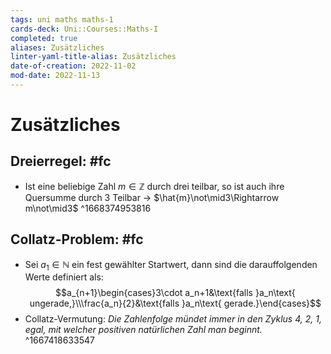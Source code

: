 ```yaml
---
tags: uni maths maths-1
cards-deck: Uni::Courses::Maths-I
completed: true
aliases: Zusätzliches
linter-yaml-title-alias: Zusätzliches
date-of-creation: 2022-11-02
mod-date: 2022-11-13
---
```


# Zusätzliches

## Dreierregel: #fc
- Ist eine beliebige Zahl $m\in\mathbb{Z}$ durch drei teilbar, so ist auch ihre Quersumme durch 3 Teilbar
	→ $\hat{m}\not\mid3\Rightarrow m\not\mid3$
^1668374953816

## Collatz-Problem: #fc
- Sei $a_1\in\mathbb{N}$ ein fest gewählter Startwert, dann sind die darauffolgenden Werte definiert als: $$a_{n+1}\begin{cases}3\cdot a_n+1&\text{falls }a_n\text{ ungerade,}\\\frac{a_n}{2}&\text{falls }a_n\text{ gerade.}\end{cases}$$
- Collatz-Vermutung: *Die Zahlenfolge mündet immer in den Zyklus 4, 2, 1, egal, mit welcher positiven natürlichen Zahl man beginnt.*
^1667418633547